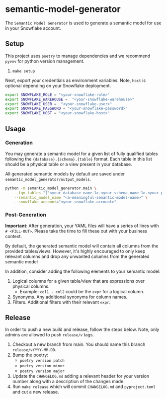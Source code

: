 # semantic-model-generator

The `Semantic Model Generator` is used to generate a semantic model for use in your Snowflake account.

## Setup

This project uses `poetry` to manage dependencies and we recommend `pyenv` for python version management.

1. `make setup`

Next, export your credentials as environment variables. Note, `host` is optional depending on your Snowflake deployment.

```bash
export SNOWFLAKE_ROLE = "<your-snowflake-role>"
export SNOWFLAKE_WAREHOUSE =  "<your-snowflake-warehouse>"
export SNOWFLAKE_USER =  "<your-snowflake-user>"
export SNOWFLAKE_PASSWORD = "<your-snowflake-password>"
export SNOWFLAKE_HOST = "<your-snowflake-host>"
```

## Usage

### Generation

You may generate a semantic model for a given list of fully qualified tables following the `{database}.{schema}.{table}` format. Each table in this list should be a physical table or a view present in your database.

All generated semantic models by default are saved under `semantic_model_generator/output_models`.


```bash
python -m semantic_model_generator.main \
    --fqn_tables "['<your-database-name-1>.<your-schema-name-1>.<your-physical-table-or-view-name-1>','<your-database-name-2>.<your-schema-name-2>.<your-physical-table-or-view-name-2>']" \
    --semantic_model_name "<a-meaningful-semantic-model-name>" \
    --snowflake_account="<your-snowflake-account>"
```

### Post-Generation

**Important**: After generation, your YAML files will have a series of lines with `# <FILL-OUT>`. Please take the time to fill these out with your business context. 

By default, the generated semantic model will contain all columns from the provided tables/views. However, it's highly encouraged to only keep relevant columns and drop any unwanted columns from the generated semantic model

In addition, consider adding the following elements to your semantic model:

1. Logical columns for a given table/view that are expressions over physical columns.
    * Example: `col1 - col2` could be the `expr` for a logical column.
2. Synonyms. Any additional synonyms for column names.
3. Filters. Additional filters with their relevant `expr`.

## Release

In order to push a new build and release, follow the steps below. Note, only admins are allowed to push `release/v` tags.

1. Checkout a new branch from main. You should name this branch `release/vYYYY-MM-DD`.
2. Bump the poetry:
    * `poetry version patch`
    * `poetry version minor`
    * `poetry version major`
3. Update the `CHANGELOG.md` adding a relevant header for your version number along with a description of the changes made.
4. Run `make release` which will commit `CHANGELOG.md` and `pyproject.toml` and cut a new release.

